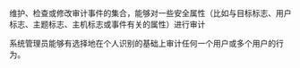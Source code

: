 维护、检查或修改审计事件的集合，能够对一些安全属性（比如与目标标志、用户标志、主题标志、主机标志或事件有关的属性）进行审计

系统管理员能够有选择地在个人识别的基础上审计任何一个用户或多个用户的行为。





